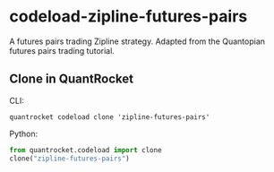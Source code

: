 # codeload-zipline-futures-pairs

A futures pairs trading Zipline strategy. Adapted from the Quantopian futures pairs trading tutorial.

## Clone in QuantRocket

CLI:

```shell
quantrocket codeload clone 'zipline-futures-pairs'
```

Python:

```python
from quantrocket.codeload import clone
clone("zipline-futures-pairs")
```
